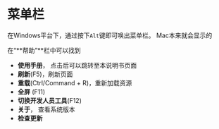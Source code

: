 # 菜单栏

在Windows平台下，通过按下`Alt`键即可唤出菜单栏。 Mac本来就会显示的

在“**帮助”**栏中可以找到

* **使用手册**， 点击后可以跳转至本说明书页面
* **刷新**\(F5\)，刷新页面
* **重载**\(Ctrl/Command + R\)，重新加载资源
* **全屏** \(F11\)
* **切换开发人员工具**\(F12\)
* **关于**， 查看系统版本
* **检查更新**



